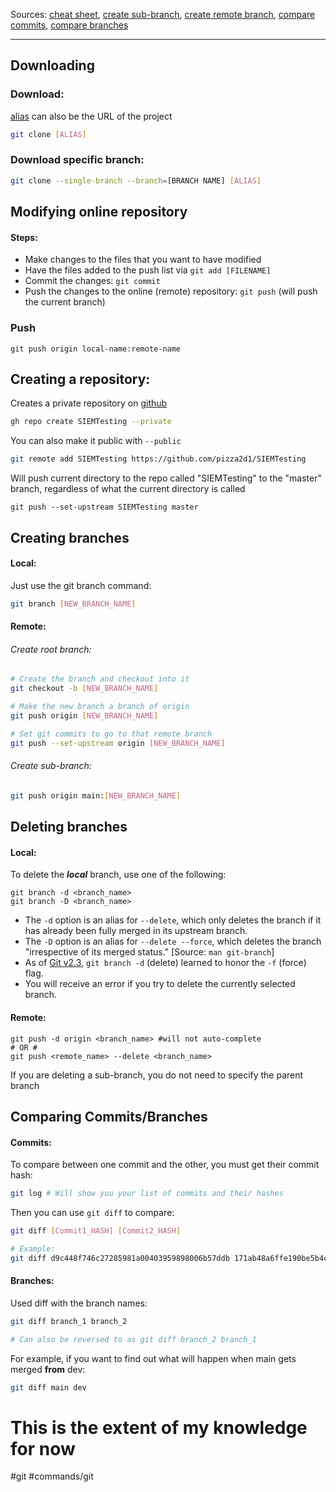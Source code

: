 Sources: [cheat sheet](<https://education.github.com/git-cheat-sheet-education.pdf>), [create sub-branch](<https://stackoverflow.com/questions/33652953/how-to-create-a-sub-branch>), [create remote branch](<https://stackoverflow.com/questions/1519006/how-do-i-create-a-remote-git-branch>), [compare commits](<https://stackoverflow.com/questions/17563726/how-can-i-see-the-changes-in-a-git-commit>), [compare branches](<https://stackoverflow.com/questions/43552274/how-can-i-diff-two-branches-in-github>)
___
## Downloading
### Download:
<u>alias</u> can also be the URL of the project
```bash
git clone [ALIAS]
```
### Download specific branch:
```bash
git clone --single-branch --branch=[BRANCH NAME] [ALIAS]
```

## Modifying online repository

#### Steps:
- Make changes to the files that you want to have modified
- Have the files added to the push list via `git add [FILENAME]`
- Commit the changes: `git commit`
- Push the changes to the online (remote) repository: `git push` (will push the current branch)
### Push

```
git push origin local-name:remote-name
```

## Creating a repository:
Creates a private repository on [github](<github.com/pizza2d1>)
```bash
gh repo create SIEMTesting --private
```
You can also make it public with `--public`
```bash
git remote add SIEMTesting https://github.com/pizza2d1/SIEMTesting
```

Will push current directory to the repo called "SIEMTesting" to the "master" branch, regardless of what the current directory is called
```
git push --set-upstream SIEMTesting master
```



## Creating branches
#### Local:
Just use the git branch command:
```bash
git branch [NEW_BRANCH_NAME]
```

#### Remote:
###### Create root branch:
```bash
# Create the branch and checkout into it
git checkout -b [NEW_BRANCH_NAME]

# Make the new branch a branch of origin
git push origin [NEW_BRANCH_NAME]

# Set git commits to go to that remote branch
git push --set-upstream origin [NEW_BRANCH_NAME]
```

###### Create sub-branch:
```bash
git push origin main:[NEW_BRANCH_NAME]
```
## Deleting branches
#### Local:
To delete the _**local**_ branch, use one of the following:

```
git branch -d <branch_name>
git branch -D <branch_name>
```

- The `-d` option is an alias for `--delete`, which only deletes the branch if it has already been fully merged in its upstream branch.
- The `-D` option is an alias for `--delete --force`, which deletes the branch "irrespective of its merged status." [Source: `man git-branch`]
- As of [Git v2.3](https://github.com/git/git/blob/master/Documentation/RelNotes/2.3.0.txt), `git branch -d` (delete) learned to honor the `-f` (force) flag.
- You will receive an error if you try to delete the currently selected branch.
#### Remote:
```
git push -d origin <branch_name> #will not auto-complete
# OR #
git push <remote_name> --delete <branch_name>
```
If you are deleting a sub-branch, you do not need to specify the parent branch

## Comparing Commits/Branches
#### Commits:
To compare between one commit and the other, you must get their commit hash:
```bash
git log # Will show you your list of commits and their hashes
```

Then you can use `git diff` to compare:
```bash
git diff [Commit1_HASH] [Commit2_HASH]

# Example:
git diff d9c448f746c27285981a00403959898006b57ddb 171ab48a6ffe190be5b4cfd8a0bc4cefd5639735
```

#### Branches:
Used diff with the branch names:
```bash
git diff branch_1 branch_2

# Can also be reversed to as git diff branch_2 branch_1
```

For example, if you want to find out what will happen when main gets merged **from** dev:
```bash
git diff main dev
```


# This is the extent of my knowledge for now




#git #commands/git